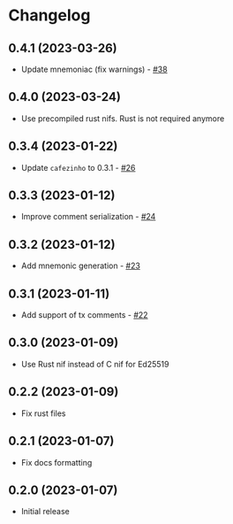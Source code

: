 # Changelog


## 0.4.1 (2023-03-26)

  * Update mnemoniac (fix warnings) - [#38](https://github.com/ayrat555/ton/pull/38)

## 0.4.0 (2023-03-24)

  * Use precompiled rust nifs. Rust is not required anymore

## 0.3.4 (2023-01-22)

  * Update `cafezinho` to 0.3.1 - [#26](https://github.com/ayrat555/ton/pull/26)

## 0.3.3 (2023-01-12)

  * Improve comment serialization - [#24](https://github.com/ayrat555/ton/pull/24)

## 0.3.2 (2023-01-12)

  * Add mnemonic generation - [#23](https://github.com/ayrat555/ton/pull/23)

## 0.3.1 (2023-01-11)

  * Add support of tx comments - [#22](https://github.com/ayrat555/ton/pull/22)

## 0.3.0 (2023-01-09)

  * Use Rust nif instead of C nif for Ed25519

## 0.2.2 (2023-01-09)

  * Fix rust files

## 0.2.1 (2023-01-07)

  * Fix docs formatting

## 0.2.0 (2023-01-07)

  * Initial release
